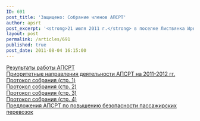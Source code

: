 ```yaml
---
ID: 691
post_title: 'Защищено: Собрание членов АПСРТ'
author: apsrt
post_excerpt: '<strong>21 июля 2011 г.</strong> в поселке Листвянка Иркутской области состоялось собрание членов АПСРТ, на котором были подведены итоги работы Ассоциации с августа 2010 г. по июль 2011 г. и определены приоритетные направления ее деятельности на 2011-2012 годы.'
layout: post
permalink: /articles/691
published: true
post_date: 2011-08-04 16:15:00
---
```

<a href="http://www.apsrt.ru/docs/res2011.doc">Результаты работы АПСРТ</a><br />
<a href="http://www.apsrt.ru/docs/napr2011.doc">Приоритетные направления деятельности АПСРТ на 2011-2012 гг.</a><br />
<a href="http://www.apsrt.ru/docs/pr1.jpg">Протокол собрания (стр. 1)</a><br />
<a href="http://www.apsrt.ru/docs/pr2.jpg">Протокол собрания (стр. 2)</a><br />
<a href="http://www.apsrt.ru/docs/pr3.jpg">Протокол собрания (стр. 3)</a><br />
<a href="http://www.apsrt.ru/docs/pr4.jpg">Протокол собрания (стр. 4)</a><br />
<a href="http://www.apsrt.ru/docs/bezop.doc">Предложения АПСРТ по повышению безопасности пассажирских перевозок</a>